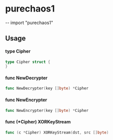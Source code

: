 # purechaos1
--
    import "purechaos1"


## Usage

#### type Cipher

```go
type Cipher struct {
}
```


#### func  NewDecrypter

```go
func NewDecrypter(key []byte) *Cipher
```

#### func  NewEncrypter

```go
func NewEncrypter(key []byte) *Cipher
```

#### func (*Cipher) XORKeyStream

```go
func (c *Cipher) XORKeyStream(dst, src []byte)
```
